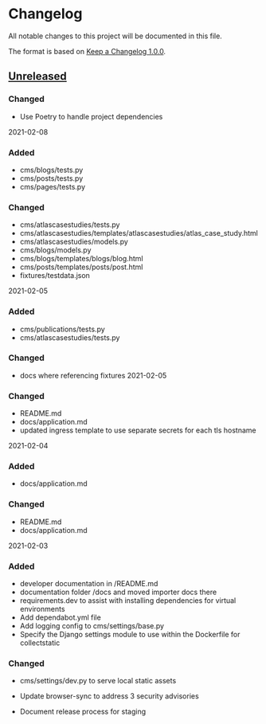 # Changelog

All notable changes to this project will be documented in this file.

The format is based on [Keep a Changelog 1.0.0].

## [Unreleased]

### Changed
- Use Poetry to handle project dependencies

2021-02-08
### Added
- cms/blogs/tests.py
- cms/posts/tests.py
- cms/pages/tests.py

### Changed
- cms/atlascasestudies/tests.py
- cms/atlascasestudies/templates/atlascasestudies/atlas_case_study.html
- cms/atlascasestudies/models.py
- cms/blogs/models.py
- cms/blogs/templates/blogs/blog.html
- cms/posts/templates/posts/post.html
- fixtures/testdata.json

2021-02-05
### Added
- cms/publications/tests.py
- cms/atlascasestudies/tests.py

### Changed
- docs where referencing fixtures
2021-02-05
### Changed
- README.md
- docs/application.md
- updated ingress template to use separate secrets for each tls hostname


2021-02-04
### Added
- docs/application.md

### Changed
- README.md
- docs/application.md

2021-02-03
### Added
- developer documentation in /README.md
- documentation folder /docs and moved importer docs there
- requirements.dev to assist with installing dependencies for virtual environments
- Add dependabot.yml file
- Add logging config to cms/settings/base.py
- Specify the Django settings module to use within the Dockerfile for collectstatic

### Changed
- cms/settings/dev.py to serve local static assets
- Update browser-sync to address 3 security advisories

- Document release process for staging

[unreleased]: TODO
[keep a changelog 1.0.0]: https://keepachangelog.com/en/1.0.0/
